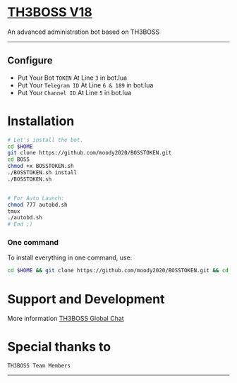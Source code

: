 # [TH3BOSS V18](https://t.me/LBOSSL)
An advanced administration bot based on TH3BOSS

* * *

## Configure

* Put Your Bot `TOKEN` At Line `3` in bot.lua
* Put Your `Telegram ID` At Line `6 & 189` in bot.lua
* Put Your `Channel ID` At Line `5` in bot.lua

# Installation

```sh
# Let's install the bot.
cd $HOME
git clone https://github.com/moody2020/BOSSTOKEN.git
cd BOSS
chmod +x BOSSTOKEN.sh
./BOSSTOKEN.sh install
./BOSSTOKEN.sh 


# For Auto Launch:
chmod 777 autobd.sh
tmux
./autobd.sh
# End ;)
```
### One command
To install everything in one command, use:
```sh
cd $HOME && git clone https://github.com/moody2020/BOSSTOKEN.git && cd BOSS && chmod +x BOSSTOKEN.sh && ./BOSSTOKEN.sh install && ./BOSSTOKEN.sh
```


# Support and Development

More information [TH3BOSS Global Chat](https://t.me/joinchat/A5_fO0MzalUgDtZiLJafYQ)

# Special thanks to

`TH3BOSS Team Members`

* * *
